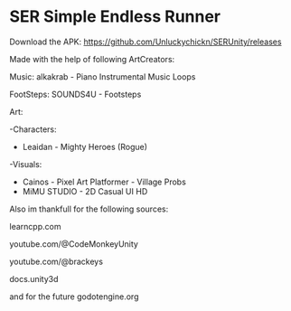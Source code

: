 # SER Simple Endless Runner

  Download the APK: https://github.com/Unluckychickn/SERUnity/releases

Made with the help of following ArtCreators:

Music: alkakrab - Piano Instrumental Music Loops

FootSteps: SOUNDS4U - Footsteps

Art:

  -Characters:
 + Leaidan - Mighty Heroes (Rogue)

  -Visuals:    
+ Cainos - Pixel Art Platformer - Village Probs
+ MiMU STUDIO - 2D Casual UI HD              

Also im thankfull for the following sources:

learncpp.com

youtube.com/@CodeMonkeyUnity

youtube.com/@brackeys

docs.unity3d


and for the future godotengine.org

